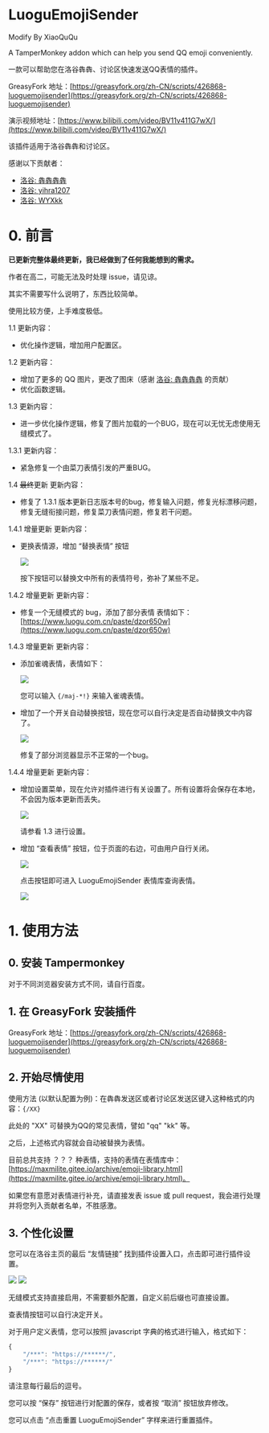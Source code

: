 # LuoguEmojiSender

Modify By XiaoQuQu

A TamperMonkey addon which can help you send QQ emoji conveniently.

一款可以帮助您在洛谷犇犇、讨论区快速发送QQ表情的插件。

GreasyFork 地址：[https://greasyfork.org/zh-CN/scripts/426868-luoguemojisender](https://greasyfork.org/zh-CN/scripts/426868-luoguemojisender)

演示视频地址：[https://www.bilibili.com/video/BV11v411G7wX/](https://www.bilibili.com/video/BV11v411G7wX/)

该插件适用于洛谷犇犇和讨论区。

感谢以下贡献者：
- [洛谷: 犇犇犇犇](https://www.luogu.com.cn/user/35998)
- [洛谷: yihra1207](https://www.luogu.com.cn/discuss/show/208902)
- [洛谷: WYXkk](https://www.luogu.com.cn/user/130151)

# 0. 前言

**已更新完整体最终更新，我已经做到了任何我能想到的需求。**

作者在高二，可能无法及时处理 issue，请见谅。

其实不需要写什么说明了，东西比较简单。

使用比较方便，上手难度极低。

1.1 更新内容：

- 优化操作逻辑，增加用户配置区。

1.2 更新内容：

- 增加了更多的 QQ 图片，更改了图床（感谢 [洛谷: 犇犇犇犇](https://www.luogu.com.cn/user/35998) 的贡献）
- 优化函数逻辑。

1.3 更新内容：

- 进一步优化操作逻辑，修复了图片加载的一个BUG，现在可以无忧无虑使用无缝模式了。

1.3.1 更新内容：

- 紧急修复一个由菜刀表情引发的严重BUG。

1.4 ~~最终~~更新 更新内容：
- 修复了 1.3.1 版本更新日志版本号的bug，修复输入问题，修复光标漂移问题，修复无缝衔接问题，修复菜刀表情问题，修复若干问题。

1.4.1 增量更新 更新内容：

- 更换表情源，增加 “替换表情” 按钮 

    ![](https://z3.ax1x.com/2021/05/30/2VSGDA.png)

    按下按钮可以替换文中所有的表情符号，弥补了某些不足。

1.4.2 增量更新 更新内容：

- 修复一个无缝模式的 bug，添加了部分表情 表情如下：[https://www.luogu.com.cn/paste/dzor650w](https://www.luogu.com.cn/paste/dzor650w)

1.4.3 增量更新 更新内容：

- 添加雀魂表情，表情如下：

    ![](https://cdn.jsdelivr.net/gh/BoringHacker/cdn/emojis/majsoul/table.png)

    您可以输入 `{/maj-*!}` 来输入雀魂表情。

- 增加了一个开关自动替换按钮，现在您可以自行决定是否自动替换文中内容了。

    ![](https://z3.ax1x.com/2021/06/09/2ye7OP.png)

    修复了部分浏览器显示不正常的一个bug。

1.4.4 增量更新 更新内容：

- 增加设置菜单，现在允许对插件进行有关设置了。所有设置将会保存在本地，不会因为版本更新而丢失。

    ![](https://z3.ax1x.com/2021/06/14/2T6jWF.png)

    请参看 1.3 进行设置。

- 增加 “查看表情” 按钮，位于页面的右边，可由用户自行关闭。

    ![](https://z3.ax1x.com/2021/06/14/2TcbXd.png)

    点击按钮即可进入 LuoguEmojiSender 表情库查询表情。

    ![](https://z3.ax1x.com/2021/06/14/2TggC8.png)

# 1. 使用方法

## 0. 安装 Tampermonkey

对于不同浏览器安装方式不同，请自行百度。

## 1. 在 GreasyFork 安装插件

GreasyFork 地址：[https://greasyfork.org/zh-CN/scripts/426868-luoguemojisender](https://greasyfork.org/zh-CN/scripts/426868-luoguemojisender)

## 2. 开始尽情使用

使用方法 (以默认配置为例)：在犇犇发送区或者讨论区发送区键入这种格式的内容：`{/XX}`

此处的 "XX" 可替换为QQ的常见表情，譬如 "qq" "kk" 等。

之后，上述格式内容就会自动被替换为表情。

目前总共支持 ？？？ 种表情，支持的表情在表情库中：    [https://maxmilite.gitee.io/archive/emoji-library.html](https://maxmilite.gitee.io/archive/emoji-library.html)。

如果您有意愿对表情进行补充，请直接发表 issue 或 pull request，我会进行处理并将您列入贡献者名单，不胜感激。

## 3. 个性化设置

您可以在洛谷主页的最后 “友情链接” 找到插件设置入口，点击即可进行插件设置。

![](https://z3.ax1x.com/2021/06/14/2T6jWF.png) ![](https://z3.ax1x.com/2021/06/14/2Tcdwq.png)

无缝模式支持直接启用，不需要额外配置，自定义前后缀也可直接设置。

查表情按钮可以自行决定开关。

对于用户定义表情，您可以按照 javascript 字典的格式进行输入，格式如下：

```javascript
{
    "/***": "https://******/", 
    "/***": "https://******/"
}
```

请注意每行最后的逗号。

您可以按 “保存” 按钮进行对配置的保存，或者按 “取消” 按钮放弃修改。

您可以点击 “点击重置 LuoguEmojiSender” 字样来进行重置插件。
